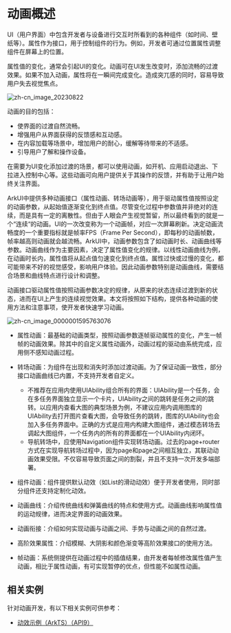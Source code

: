 # 动画概述
<!--Kit: ArkUI-->
<!--Subsystem: ArkUI-->
<!--Owner: @CCFFWW-->
<!--Designer: @CCFFWW-->
<!--Tester: @lxl007-->
<!--Adviser: @HelloCrease-->


UI（用户界面）中包含开发者与设备进行交互时所看到的各种组件（如时间、壁纸等）。属性作为接口，用于控制组件的行为。例如，开发者可通过位置属性调整组件在屏幕上的位置。


属性值的变化，通常会引起UI的变化。动画可在UI发生改变时，添加流畅的过渡效果。如果不加入动画，属性将在一瞬间完成变化。造成突兀感的同时，容易导致用户失去视觉焦点。

![zh-cn_image_20230822](figures/zh-cn_image_20230822.gif)

动画的目的包括：

- 使界面的过渡自然流畅。
- 增强用户从界面获得的反馈感和互动感。
- 在内容加载等场景中，增加用户的耐心，缓解等待带来的不适感。
- 引导用户了解和操作设备。


在需要为UI变化添加过渡的场景，都可以使用动画，如开机、应用启动退出、下拉进入控制中心等。这些动画可向用户提供关于其操作的反馈，并有助于让用户始终关注界面。

ArkUI中提供多种动画接口（属性动画、转场动画等），用于驱动属性值按照设定的动画参数，从起始值逐渐变化到终点值。尽管变化过程中参数值并非绝对的连续，而是具有一定的离散性。但由于人眼会产生视觉暂留，所以最终看到的就是一个“连续“的动画。UI的一次改变称为一个动画帧，对应一次屏幕刷新。决定动画流畅度的一个重要指标就是帧率FPS（Frame Per Second），即每秒的动画帧数，帧率越高则动画就会越流畅。ArkUI中，动画参数包含了如动画时长、动画曲线等参数。动画曲线作为主要因素，决定了属性值变化的规律。以线性动画曲线为例，在动画时长内，属性值将从起点值匀速变化到终点值。属性过快或过慢的变化，都可能带来不好的视觉感受，影响用户体验。因此动画参数特别是动画曲线，需要结合场景和曲线特点进行设计和调整。


动画接口驱动属性值按照动画参数决定的规律，从原来的状态连续过渡到新的状态，进而在UI上产生的连续视觉效果。本文将按照如下结构，提供各种动画的使用方法和注意事项，使开发者快速学习动画。


![zh-cn_image_0000001595763076](figures/zh-cn_image_0000001595763076.png)



- 属性动画：最基础的动画类型，按照动画参数逐帧驱动属性的变化，产生一帧帧的动画效果。除其中的自定义属性动画外，动画过程的驱动由系统完成，应用侧不感知动画过程。

- 转场动画：为组件在出现和消失时添加过渡动画。为了保证动画一致性，部分接口动画曲线已内置，不支持开发者自定义。
  - 不推荐在应用内使用UIAbility组合所有的界面：UIAbility是一个任务，会在多任务界面独立显示一个卡片，UIAbility之间的跳转是任务之间的跳转。以应用内查看大图的典型场景为例，不建议应用内调用图库的UIAbility去打开图片查看大图，会导致任务的跳转，图库的UIAbility也会加入多任务界面中。正确的方式是应用内构建大图组件，通过模态转场去调起大图组件，一个任务内的所有的界面都在一个UIAbility内闭环。
  - 导航转场中，应使用Navigation组件实现转场动画。过去的page+router方式在实现导航转场过程中，因为page和page之间相互独立，其联动动画效果受限。不仅容易导致页面之间的割裂，并且不支持一次开发多端部署。

- 组件动画：组件提供默认动效（如List的滑动动效）便于开发者使用，同时部分组件还支持定制化动效。

- 动画曲线：介绍传统曲线和弹簧曲线的特点和使用方式。动画曲线影响属性值的运动规律，进而决定界面的动画效果。

- 动画衔接：介绍如何实现动画与动画之间、手势与动画之间的自然过渡。

- 高阶效果属性：介绍模糊、大阴影和颜色渐变等高阶效果接口的使用方法。

- 帧动画：系统侧提供在动画过程中的插值结果，由开发者每帧修改属性值产生动画，相比于属性动画，有可实现暂停的优点，但性能不如属性动画。

## 相关实例

针对动画开发，有以下相关实例可供参考：

- [动效示例（ArkTS）（API9）](https://gitee.com/openharmony/codelabs/tree/master/ETSUI/Animation)